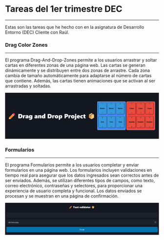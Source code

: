 # Tareas del 1er trimestre DEC
<hr>
Estas son las tareas que he hecho con en la asignatura de Desarrollo Entorno (DEC) Cliente con Raúl.

### Drag Color Zones
<hr>
El programa Drag-And-Drop-Zones permite a los usuarios arrastrar y soltar cartas en diferentes zonas de una página web. Las cartas se generan dinámicamente y se distribuyen entre dos zonas de arrastre. Cada zona cambia de tamaño automáticamente para adaptarse al número de cartas que contiene. Además, las cartas tienen animaciones que se activan al ser arrastradas y soltadas.

![alt text](img/drag-color-zones.png)

### Formularios
<hr>
El programa Formularios permite a los usuarios completar y enviar formularios en una página web. Los formularios incluyen validaciones en tiempo real para asegurar que los datos ingresados sean correctos antes de ser enviados. Además, se utilizan diferentes tipos de campos, como texto, correo electrónico, contraseñas y selectores, para proporcionar una experiencia de usuario completa y funcional. Los datos enviados se procesan y se muestran en una página de confirmación.

![alt text](img/formularios.png)